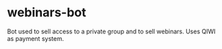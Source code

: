 # webinars-bot
Bot used to sell access to a private group and to sell webinars. Uses QIWI as payment system.
